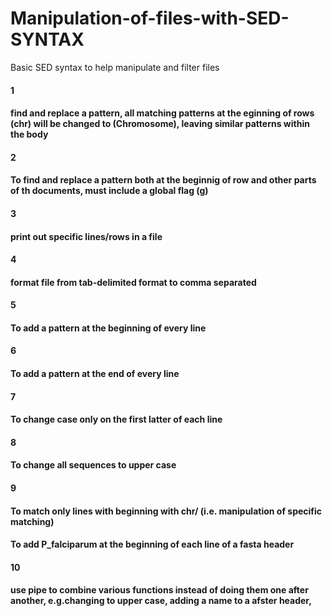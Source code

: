 # Manipulation-of-files-with-SED-SYNTAX
Basic SED syntax to help manipulate and filter files


#### 1
#### find and replace a pattern, all matching patterns at the eginning of rows (chr) will be changed to (Chromosome), leaving similar patterns within the body



#### 2 
#### To find and replace a pattern both at the beginnig of row and other parts of th documents, must include a global flag (g)


#### 3
#### print out specific lines/rows in a file


#### 4
#### format file from tab-delimited format to comma separated 

 
#### 5
#### To add a pattern at the beginning of every line


#### 6
#### To add a pattern at the end of every line



#### 7
#### To change case only on the first latter of each line


#### 8
#### To change all sequences to upper case


#### 9
#### To match only lines with beginning with chr/ (i.e. manipulation of specific matching)


#### To add P_falciparum at the beginning of each line of a fasta header


#### 10
#### use pipe to combine various functions instead of doing them one after another, e.g.changing to upper case, adding a name to a afster header, 


